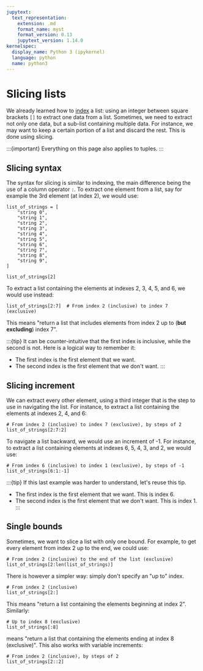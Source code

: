 ```yaml
---
jupytext:
  text_representation:
    extension: .md
    format_name: myst
    format_version: 0.13
    jupytext_version: 1.14.0
kernelspec:
  display_name: Python 3 (ipykernel)
  language: python
  name: python3
---
```


# Slicing lists

We already learned how to [index](python_lists_indexing.md) a list: using an integer between square brackets `[]` to extract one data from a list. Sometimes, we need to extract not only one data, but a sub-list containing multiple data. For instance, we may want to keep a certain portion of a list and discard the rest. This is done using slicing.

:::{important}
Everything on this page also applies to tuples.
:::

## Slicing syntax

The syntax for slicing is similar to indexing, the main difference being the use of a column operator `:`. To extract one element from a list, say for example the 3rd element (at index 2), we would use:

```{code-cell}
list_of_strings = [
    "string 0",
    "string 1",
    "string 2",
    "string 3",
    "string 4",
    "string 5",
    "string 6",
    "string 7",
    "string 8",
    "string 9",
]

list_of_strings[2]
```

To extract a list containing the elements at indexes 2, 3, 4, 5, and 6, we would use instead:

```{code-cell}
list_of_strings[2:7]  # From index 2 (inclusive) to index 7 (exclusive)
```

This means "return a list that includes elements from index 2 up to (**but excluding**) index 7".

:::{tip}
It can be counter-intuitive that the first index is inclusive, while the second is not. Here is a logical way to remember it:
- The first index is the first element that we want.
- The second index is the first element that we don't want.
:::

## Slicing increment

We can extract every other element, using a third integer that is the step to use in navigating the list. For instance, to extract a list containing the elements at indexes 2, 4, and 6:

```{code-cell}
# From index 2 (inclusive) to index 7 (exclusive), by steps of 2
list_of_strings[2:7:2]
```

To navigate a list backward, we would use an increment of -1. For instance, to extract a list containing elements at indexes 6, 5, 4, 3, and 2, we would use:

```{code-cell}
# From index 6 (inclusive) to index 1 (exclusive), by steps of -1
list_of_strings[6:1:-1]
```

:::{tip}
If this last example was harder to understand, let's reuse this tip.
- The first index is the first element that we want. This is index 6.
- The second index is the first element that we don't want. This is index 1.
:::

## Single bounds

Sometimes, we want to slice a list with only one bound. For example, to get every element from index 2 up to the end, we could use:

```{code-cell}
# From index 2 (inclusive) to the end of the list (exclusive)
list_of_strings[2:len(list_of_strings)]
```

There is however a simpler way: simply don't specify an "up to" index.

```{code-cell}
# From index 2 (inclusive)
list_of_strings[2:]
```

This means "return a list containing the elements beginning at index 2". Similarly:

```{code-cell}
# Up to index 8 (exclusive)
list_of_strings[:8]
```

means "return a list that containing the elements ending at index 8 (exclusive)". This also works with variable increments:

```{code-cell}
# From index 2 (inclusive), by steps of 2
list_of_strings[2::2]
```

